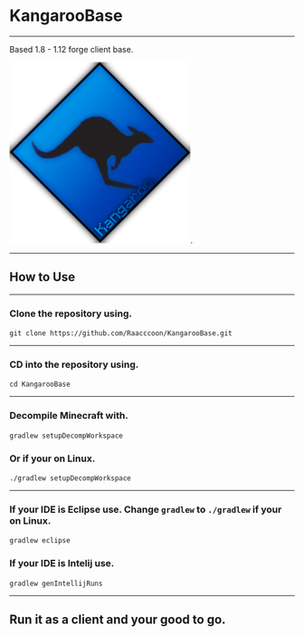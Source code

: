 # KangarooBase
---
Based 1.8 - 1.12 forge client base.


![kangaroobase](kc.png "readmeimg").


---


## How to Use
---
### Clone the repository using.

```
git clone https://github.com/Raacccoon/KangarooBase.git
```
---
### CD into the repository using.

```
cd KangarooBase
```
---
### Decompile Minecraft with.

```
gradlew setupDecompWorkspace
```
### Or if your on Linux.

```
./gradlew setupDecompWorkspace
```
---
### If your IDE is Eclipse use. Change ``` gradlew ``` to ``` ./gradlew ``` if your on Linux.

```
gradlew eclipse
```
### If your IDE is Intelij use.
```
gradlew genIntellijRuns
```
---

## Run it as a client and your good to go.
